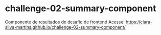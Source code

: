 # challenge-02-summary-component
 Componente de resultados do desafio de frontend
 Acesse: https://clara-silva-martins.github.io/challenge-02-summary-component/
